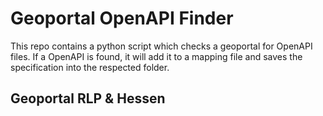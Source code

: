 # Geoportal OpenAPI Finder

This repo contains a python script which checks a geoportal for OpenAPI files. If a OpenAPI is found, it will add it to a mapping file and saves the specification into the respected folder.

## Geoportal RLP & Hessen

